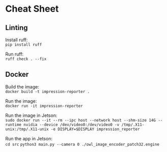 # Cheat Sheet

## Linting
Install ruff:  
`pip install ruff`

Run ruff:  
`ruff check . --fix`

## Docker
Build the image:  
`docker build -t impression-reporter .`  

Run the image:  
`docker run -it impression-reporter`

Run the image in Jetson:  
`sudo docker run --it --rm --ipc host --network host --shm-size 14G --runtime nvidia --device /dev/video0:/dev/video0 -v /tmp/.X11-unix:/tmp/.X11-unix -e DISPLAY=$DISPLAY impression_reporter`

Run the app in Jetson:  
`cd src`
`python3 main.py --camera 0 ./owl_image_encoder_patch32.engine`
